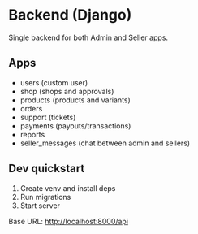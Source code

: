 # Backend (Django)

Single backend for both Admin and Seller apps.

## Apps

- users (custom user)
- shop (shops and approvals)
- products (products and variants)
- orders
- support (tickets)
- payments (payouts/transactions)
- reports
- seller_messages (chat between admin and sellers)

## Dev quickstart

1. Create venv and install deps
2. Run migrations
3. Start server

Base URL: <http://localhost:8000/api>
